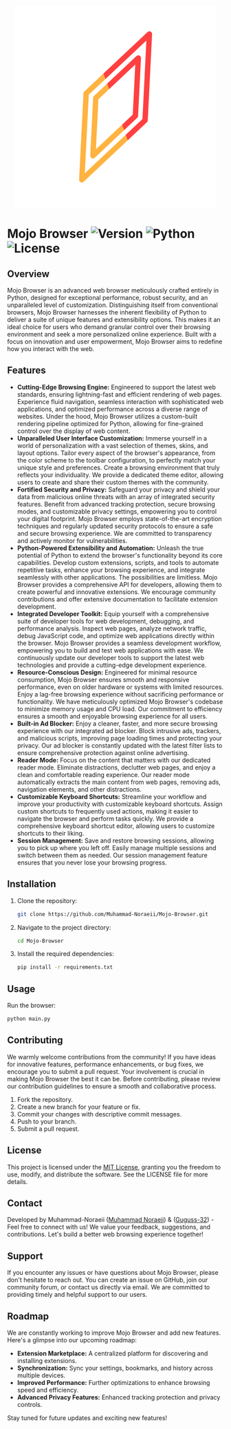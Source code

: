 <div align="center">
   <img src="https://github.com/Muhammad-Noraeii/Mojo-Browser/blob/main/datas/browser.png?raw=true"/>
</div>

# Mojo Browser ![Version](https://img.shields.io/badge/version-0.1.5.1--final-blue) ![Python](https://img.shields.io/badge/Python-3.x-blue) ![License](https://img.shields.io/badge/license-MIT-green)


## Overview

Mojo Browser is an advanced web browser meticulously crafted entirely in Python, designed for exceptional performance, robust security, and an unparalleled level of customization. Distinguishing itself from conventional browsers, Mojo Browser harnesses the inherent flexibility of Python to deliver a suite of unique features and extensibility options. This makes it an ideal choice for users who demand granular control over their browsing environment and seek a more personalized online experience. Built with a focus on innovation and user empowerment, Mojo Browser aims to redefine how you interact with the web.

## Features

-   **Cutting-Edge Browsing Engine:** Engineered to support the latest web standards, ensuring lightning-fast and efficient rendering of web pages. Experience fluid navigation, seamless interaction with sophisticated web applications, and optimized performance across a diverse range of websites. Under the hood, Mojo Browser utilizes a custom-built rendering pipeline optimized for Python, allowing for fine-grained control over the display of web content.
-   **Unparalleled User Interface Customization:** Immerse yourself in a world of personalization with a vast selection of themes, skins, and layout options. Tailor every aspect of the browser's appearance, from the color scheme to the toolbar configuration, to perfectly match your unique style and preferences. Create a browsing environment that truly reflects your individuality. We provide a dedicated theme editor, allowing users to create and share their custom themes with the community.
-   **Fortified Security and Privacy:** Safeguard your privacy and shield your data from malicious online threats with an array of integrated security features. Benefit from advanced tracking protection, secure browsing modes, and customizable privacy settings, empowering you to control your digital footprint. Mojo Browser employs state-of-the-art encryption techniques and regularly updated security protocols to ensure a safe and secure browsing experience. We are committed to transparency and actively monitor for vulnerabilities.
-   **Python-Powered Extensibility and Automation:** Unleash the true potential of Python to extend the browser's functionality beyond its core capabilities. Develop custom extensions, scripts, and tools to automate repetitive tasks, enhance your browsing experience, and integrate seamlessly with other applications. The possibilities are limitless. Mojo Browser provides a comprehensive API for developers, allowing them to create powerful and innovative extensions. We encourage community contributions and offer extensive documentation to facilitate extension development.
-   **Integrated Developer Toolkit:** Equip yourself with a comprehensive suite of developer tools for web development, debugging, and performance analysis. Inspect web pages, analyze network traffic, debug JavaScript code, and optimize web applications directly within the browser. Mojo Browser provides a seamless development workflow, empowering you to build and test web applications with ease. We continuously update our developer tools to support the latest web technologies and provide a cutting-edge development experience.
-   **Resource-Conscious Design:** Engineered for minimal resource consumption, Mojo Browser ensures smooth and responsive performance, even on older hardware or systems with limited resources. Enjoy a lag-free browsing experience without sacrificing performance or functionality. We have meticulously optimized Mojo Browser's codebase to minimize memory usage and CPU load. Our commitment to efficiency ensures a smooth and enjoyable browsing experience for all users.
-   **Built-in Ad Blocker:** Enjoy a cleaner, faster, and more secure browsing experience with our integrated ad blocker. Block intrusive ads, trackers, and malicious scripts, improving page loading times and protecting your privacy. Our ad blocker is constantly updated with the latest filter lists to ensure comprehensive protection against online advertising.
-   **Reader Mode:** Focus on the content that matters with our dedicated reader mode. Eliminate distractions, declutter web pages, and enjoy a clean and comfortable reading experience. Our reader mode automatically extracts the main content from web pages, removing ads, navigation elements, and other distractions.
-   **Customizable Keyboard Shortcuts:** Streamline your workflow and improve your productivity with customizable keyboard shortcuts. Assign custom shortcuts to frequently used actions, making it easier to navigate the browser and perform tasks quickly. We provide a comprehensive keyboard shortcut editor, allowing users to customize shortcuts to their liking.
-   **Session Management:** Save and restore browsing sessions, allowing you to pick up where you left off. Easily manage multiple sessions and switch between them as needed. Our session management feature ensures that you never lose your browsing progress.

## Installation

1.  Clone the repository:

    ```bash
    git clone https://github.com/Muhammad-Noraeii/Mojo-Browser.git
    ```

2.  Navigate to the project directory:

    ```bash
    cd Mojo-Browser
    ```

3.  Install the required dependencies:

    ```bash
    pip install -r requirements.txt
    ```

## Usage

Run the browser:

```bash
python main.py
```

## Contributing

We warmly welcome contributions from the community! If you have ideas for innovative features, performance enhancements, or bug fixes, we encourage you to submit a pull request. Your involvement is crucial in making Mojo Browser the best it can be. Before contributing, please review our contribution guidelines to ensure a smooth and collaborative process.

1.  Fork the repository.
2.  Create a new branch for your feature or fix.
3.  Commit your changes with descriptive commit messages.
4.  Push to your branch.
5.  Submit a pull request.

## License

This project is licensed under the [MIT License](LICENSE), granting you the freedom to use, modify, and distribute the software. See the LICENSE file for more details.

## Contact

Developed by Muhammad-Noraeii ([Muhammad Noraeii](https://github.com/Muhammad-Noraeii)) & ([Guguss-32](https://Github.com/Guguss-31/))  - Feel free to connect with us! We value your feedback, suggestions, and contributions. Let's build a better web browsing experience together!

## Support

If you encounter any issues or have questions about Mojo Browser, please don't hesitate to reach out. You can create an issue on GitHub, join our community forum, or contact us directly via email. We are committed to providing timely and helpful support to our users.

## Roadmap

We are constantly working to improve Mojo Browser and add new features. Here's a glimpse into our upcoming roadmap:

-   **Extension Marketplace:** A centralized platform for discovering and installing extensions.
-   **Synchronization:** Sync your settings, bookmarks, and history across multiple devices.
-   **Improved Performance:** Further optimizations to enhance browsing speed and efficiency.
-   **Advanced Privacy Features:** Enhanced tracking protection and privacy controls.

Stay tuned for future updates and exciting new features!

